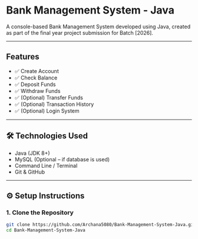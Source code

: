 

#  Bank Management System - Java

A console-based Bank Management System developed using Java, created as part of the final year project submission for Batch [2026].

---

##  Features

- ✅ Create Account
- ✅ Check Balance
- ✅ Deposit Funds
- ✅ Withdraw Funds
- ✅ (Optional) Transfer Funds
- ✅ (Optional) Transaction History
- ✅ (Optional) Login System

---

## 🛠️ Technologies Used

- Java (JDK 8+)
- MySQL (Optional – if database is used)
- Command Line / Terminal
- Git & GitHub

---

## ⚙️ Setup Instructions

### 1. Clone the Repository

```bash
git clone https://github.com/Archana5080/Bank-Management-System-Java.git
cd Bank-Management-System-Java

